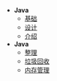 - **Java**
  - [基础](java/user.md)
  - [设计](java/第二章节.md)
  - [介绍](java/第三章节.md)
- **Java**
  - [整理](java/user.md)
  - [垃圾回收](java/第二章节.md)
  - [内存管理](java/第三章节.md)